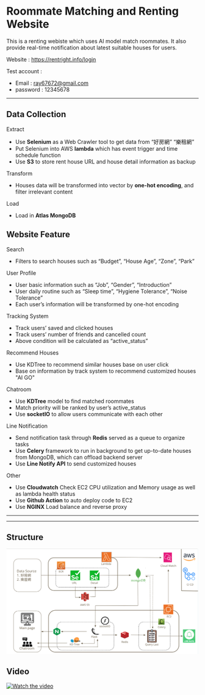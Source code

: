 # Roommate Matching and Renting Website

This is a renting webiste which uses AI model match roommates. It also provide real-time notification about latest suitable houses for users. 

Website : https://rentright.info/login

Test account :
* Email : ray67672@gmail.com
* password : 12345678

----

## Data Collection 
Extract
* Use **Selenium** as a Web Crawler tool to get data from “好房網” “樂租網”
* Put Selenium into AWS **lambda** which has event trigger and time schedule function
* Use **S3** to store rent house URL and house detail information as backup

Transform
* Houses data will be transformed into vector by **one-hot encoding**, and filter irrelevant content

Load
* Load in **Atlas MongoDB**

## Website Feature 

Search
* Filters to search houses such as “Budget”, “House Age”, “Zone”, “Park”

User Profile
* User basic information such as “Job”, “Gender”, “Introduction”
* User daily routine such as “Sleep time”, “Hygiene Tolerance”, “Noise Tolerance”
* Each user’s information will be transformed by one-hot encoding

Tracking System
* Track users’ saved and clicked houses
* Track users’ number of friends and cancelled count
* Above condition will be calculated as “active_status”

Recommend Houses
* Use KDTree to recommend similar houses base on user click
* Base on information by track system to recommend customized houses "AI GO"

Chatroom
* Use **KDTree** model to find matched roommates
* Match priority will be ranked by user’s active_status
* Use **socketIO** to allow users communicate with each other

Line Notification
* Send notification task through **Redis** served as a queue to organize tasks
* Use **Celery** framework to run in background to get up-to-date houses from MongoDB, which can offload backend server
* Use **Line Notify API** to send customized houses

Other 
* Use **Cloudwatch** Check EC2 CPU utilization and Memory usage as well as lambda health status
* Use **Github Action** to auto deploy code to EC2
* Use **NGINX** Load balance and reverse proxy

----


----
## Structure
![Structure](image/structure.png)


## Video
[![Watch the video](https://youtu.be/IXN778xn8X8/maxresdefault.jpg)](https://youtu.be/IXN778xn8X8)

